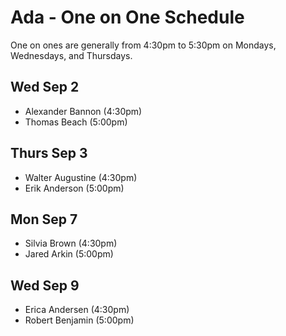 # Ada - One on One Schedule

One on ones are generally from 4:30pm to 5:30pm on Mondays, Wednesdays, and Thursdays.

## Wed Sep 2

- Alexander Bannon (4:30pm)
- Thomas Beach (5:00pm)

## Thurs Sep 3

- Walter Augustine (4:30pm)
- Erik Anderson (5:00pm)

## Mon Sep 7

- Silvia Brown (4:30pm)
- Jared Arkin (5:00pm)

## Wed Sep 9

- Erica Andersen  (4:30pm)
- Robert Benjamin (5:00pm)
